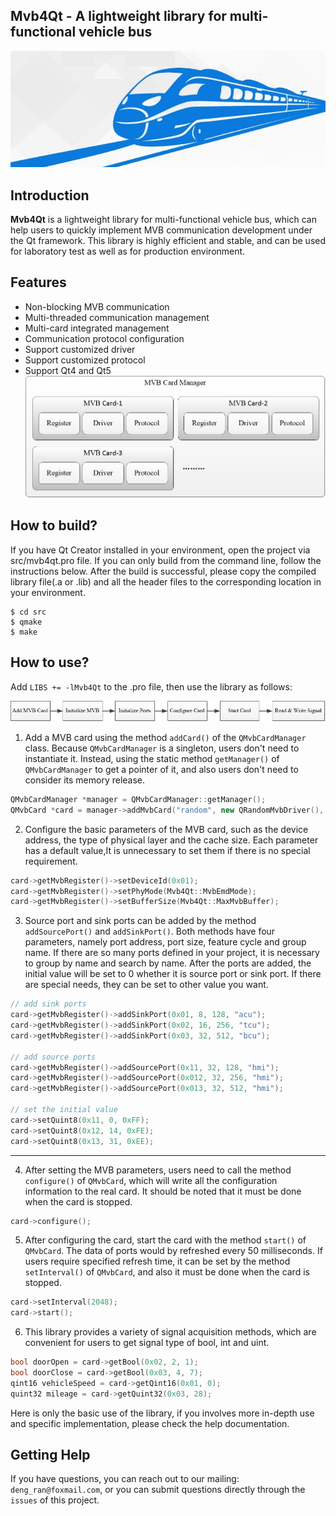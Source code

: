 ## Mvb4Qt - A lightweight **library** for **multi-functional vehicle bus**
![logo](./docs/logo.png)
## Introduction
**Mvb4Qt** is a lightweight library for multi-functional vehicle bus, which can help users to quickly implement MVB communication development under the Qt framework. This library is highly efficient and stable, and can be used for laboratory test as well as for production environment.
## Features
* Non-blocking MVB communication
* Multi-threaded communication management
* Multi-card integrated management
* Communication protocol configuration
* Support customized driver
* Support customized protocol
* Support Qt4 and Qt5
![block](./docs/block-en.png)
## How to build?
If you have Qt Creator installed in your environment, open the project via src/mvb4qt.pro file. If you can only build from the command line, follow the instructions below. After the build is successful, please copy the compiled library file(.a or .lib) and all the header files to the corresponding location in your environment.
```console
$ cd src
$ qmake
$ make
```
## How to use?
Add `LIBS += -lMvb4Qt` to the .pro file, then use the library as follows:

![flow](./docs/flow.png)
1. Add a MVB card using the method `addCard()` of the `QMvbCardManager` class. Because `QMvbCardManager` is a singleton, users don't need to instantiate it. Instead, using the static method `getManager()` of `QMvbCardManager` to get a pointer of it, and also users don't need to consider its memory release.
```c++
QMvbCardManager *manager = QMvbCardManager::getManager();
QMvbCard *card = manager->addMvbCard("random", new QRandomMvbDriver(), new QLittleEndianProtocol());
```
2. Configure the basic parameters of the MVB card, such as the device address, the type of physical layer and the cache size. Each parameter has a default value,It is unnecessary to set them if there is no special requirement.
```c++
card->getMvbRegister()->setDeviceId(0x01);
card->getMvbRegister()->setPhyMode(Mvb4Qt::MvbEmdMode);
card->getMvbRegister()->setBufferSize(Mvb4Qt::MaxMvbBuffer);
```
3. Source port and sink ports can be added by the method `addSourcePort()` and `addSinkPort()`. Both methods have four parameters, namely port address, port size, feature cycle and group name. If there are so many ports defined in your project, it is necessary to group by name and search by name. After the ports are added, the initial value will be set to 0 whether it is source port or sink port. If there are special needs, they can be set to other value you want.
```c++
// add sink ports
card->getMvbRegister()->addSinkPort(0x01, 8, 128, "acu");
card->getMvbRegister()->addSinkPort(0x02, 16, 256, "tcu");
card->getMvbRegister()->addSinkPort(0x03, 32, 512, "bcu");

// add source ports
card->getMvbRegister()->addSourcePort(0x11, 32, 128, "hmi");
card->getMvbRegister()->addSourcePort(0x012, 32, 256, "hmi");
card->getMvbRegister()->addSourcePort(0x013, 32, 512, "hmi");

// set the initial value
card->setQuint8(0x11, 0, 0xFF);
card->setQuint8(0x12, 14, 0xFE);
card->setQuint8(0x13, 31, 0xEE);
```
---
4. After setting the MVB parameters, users need to call the method `configure()` of `QMvbCard`, which will write all the configuration information to the real card. It should be noted that it must be done when the card is stopped.
```c++
card->configure();
```
5. After configuring the card, start the card with the method `start()` of `QMvbCard`. The data of ports would by refreshed every 50 milliseconds. If users require specified refresh time, it can be set by the method `setInterval()` of `QMvbCard`, and also it must be done when the card is stopped.
```c++
card->setInterval(2048);
card->start();
```
6. This library provides a variety of signal acquisition methods, which are convenient for users to get signal type of bool, int and uint.
```c++
bool doorOpen = card->getBool(0x02, 2, 1);
bool doorClose = card->getBool(0x03, 4, 7);
qint16 vehicleSpeed = card->getQint16(0x01, 0);
quint32 mileage = card->getQuint32(0x03, 28);
```
Here is only the basic use of the library, if you involves more in-depth use and specific implementation, please check the help documentation.
## Getting Help
If you have questions, you can reach out to our mailing: `deng_ran@foxmail.com`, or you can submit questions directly through the `issues` of this project.
